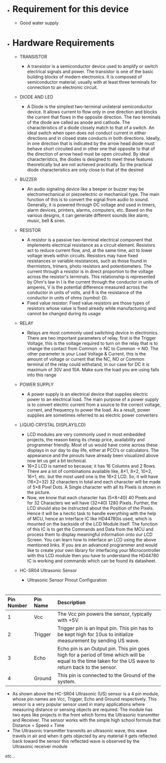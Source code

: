 * # Requirement for this device
   * Good water supply  
* # Hardware Requirements
   * TRANSISTOR
     * A transistor is a semiconductor device used to amplify or switch electrical signals and power. The transistor is one of the basic building blocks of modern electronics. It is composed of semiconductor material, usually with at least three terminals for connection to an electronic circuit.
   
   * DIODE AND LED
      * A Diode is the simplest two-terminal unilateral semiconductor device. It allows current to flow only in one direction and blocks the current that flows in the opposite         direction. The two terminals of the diode are called as anode and cathode. The characteristics of a diode closely match to that of a switch. An ideal switch when open does 	not conduct current in either directions and in closed state conducts in both directions. Ideally, in one direction that is indicated by the arrow head diode must behave short  circuited and in other one that opposite to that of the direction of arrow head must be open circuited. By ideal characteristics, the diodes is designed to meet these features    theoretically but are not achieved practically. So the practical diode characteristics are only close to that of the desired
     
   * BUZZER
      * An audio signaling device like a beeper or buzzer may be electromechanical or piezoelectric or mechanical type. The main function of this is to convert the signal from         audio to sound. Generally, it is powered through DC voltage and used in timers, alarm devices, printers, alarms, computers, etc. Based on the various designs, it can generate     different sounds like alarm, music, bell & siren.
   
   * RESISTOR
      * A resistor is a passive two-terminal electrical component that implements electrical resistance as a circuit element. Resistors act to reduce current flow, and, at the         same time, act to lower voltage levels within circuits. Resistors may have fixed resistances or variable resistances, such as those found in thermistors, trimers, photo           resistors and potentiometers. The current through a resistor is in direct proportion to the voltage across the resistor's terminals. This relationship is represented by Ohm's     law in I is the current through the conductor in units of amperes, V is the potential difference measured across the conductor in units of volts, and R is the resistance of       the conductor in units of ohms (symbol: Ω). 
      * Fixed value resistor:
        Fixed value resistors are those types of resistors whose value is fixed already while manufacturing and cannot be changed during its usage

   * RELAY
      * Relays are most commonly used switching device in electronics. There are two important parameters of relay, first is the Trigger Voltage, this is the voltage required to       turn on the relay that is to change the contact from Common → NC to Common → NO. The other parameter is your Load Voltage & Current, this is the amount of voltage or current       that the NC, NO or Common terminal of the relay could withstand, in our case for DC it is maximum of 30V and 10A. Make sure the load you are using falls into this range 
      
   * POWER SUPPLY
     * A power supply is an electrical device that supplies electric power to an electrical load. The main purpose of a power supply is to convert electric current from a source to the correct voltage, current, and frequency to power the load. As a result, power supplies are sometimes referred to as electric power converters

   * LIQUID CRYSTAL DISPLAY(LCD)
     * LCD modules are very commonly used in most embedded projects, the reason being its cheap price, availability and programmer friendly. Most of us would have come across these displays in our day to day life, either at PCO’s or calculators. The appearance and the pinouts have already been visualized above now let us get a bit technical.
     * 16×2 LCD is named so because; it has 16 Columns and 2 Rows. There are a lot of combinations available like, 8×1, 8×2, 10×2, 16×1, etc. but the most used one is the 16×2 LCD. So, it will have (16×2=32) 32 characters in total and each character will be made of 5×8 Pixel Dots.  A Single character with all its Pixels is shown in the picture.
     * Now, we know that each character has (5×8=40) 40 Pixels and for 32 Characters we will have (32×40) 1280 Pixels. Further, the LCD should also be instructed about the Position of the Pixels. Hence it will be a hectic task to handle everything with the help of MCU, hence an Interface IC like HD44780is used, which is mounted on the backside of the LCD Module itself. The function of this IC is to get the Commands and Data from the MCU and process them to display meaningful information onto our LCD Screen. You can learn how to interface an LCD using the above  mentioned links. If you are an advanced programmer and  would like to create your own library for interfacing your Microcontroller with this LCD module then you have to understand the HD44780 IC is working and commands which can be found its datasheet.

   * HC-SR04 Ultrasonic Sensor
     * 	Ultrasonic Sensor Pinout Configuration
 #
|Pin Number	|Pin Name	|Description                                                                                                                                   |
|:--------------|:--------------|:---------------------------------------------------------------------------------------------------------------------------------------------|
|   1		|Vcc	        |The Vcc pin powers the sensor, typically with +5V|
|   2		|Trigger	|Trigger pin is an Input pin. This pin has to be kept high for 10us to initialize measurement by sending US wave.|
|   3		|Echo	        |Echo pin is an Output pin. This pin goes high for a period of time which will be equal to the time taken for the US wave to return back to the                                    sensor.|
|   4		|Ground	        |This pin is connected to the Ground of the system.|

   * As shown above the HC-SR04 Ultrasonic (US) sensor is a 4 pin module, whose pin names are Vcc, Trigger, Echo and Ground respectively. This sensor is a very popular sensor used in many applications where measuring distance or sensing objects are required. The module has two eyes like projects in the front which forms the Ultrasonic transmitter and Receiver. The sensor works with the simple high school formula that
Distance = Speed × Time
   * The Ultrasonic transmitter transmits an ultrasonic wave, this wave travels in air and when it gets objected by any material it gets reflected back toward the sensor this reflected wave is observed by the Ultrasonic receiver module 

*_etc_*...
